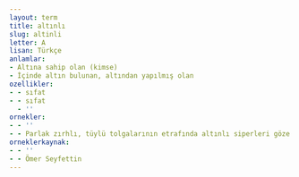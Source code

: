 ```yaml
---
layout: term
title: altınlı
slug: altinli
letter: A
lisan: Türkçe
anlamlar:
- Altına sahip olan (kimse)
- İçinde altın bulunan, altından yapılmış olan
ozellikler:
- - sıfat
- - sıfat
  - ''
ornekler:
- - ''
- - Parlak zırhlı, tüylü tolgalarının etrafında altınlı siperleri göze çarpan cesur şövalyeler, gümüş tokalı kemerler bağlamış zengin asilzadeler bir tarafa toplandılar.
orneklerkaynak:
- - ''
- - Ömer Seyfettin
---
```

